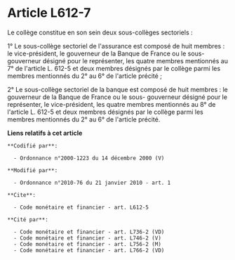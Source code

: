 # Article L612-7

Le collège constitue en son sein deux sous-collèges sectoriels : 

1° Le sous-collège sectoriel de l'assurance est composé de huit membres : le vice-président, le gouverneur de la Banque de
France ou le sous-gouverneur désigné pour le représenter, les quatre membres mentionnés au 7° de l'article L. 612-5 et deux
membres désignés par le collège parmi les membres mentionnés du 2° au 6° de l'article précité ; 

2° Le sous-collège sectoriel de la banque est composé de huit membres : le gouverneur de la Banque de France ou le sous-
gouverneur désigné pour le représenter, le vice-président, les quatre membres mentionnés au 8° de l'article L. 612-5 et deux
membres désignés par le collège parmi les membres mentionnés du 2° au 6° de l'article précité.

**Liens relatifs à cet article**

	**Codifié par**:

	  - Ordonnance n°2000-1223 du 14 décembre 2000 (V)

	**Modifié par**:

	  - Ordonnance n°2010-76 du 21 janvier 2010 - art. 1

	**Cite**:

	  - Code monétaire et financier - art. L612-5

	**Cité par**:

	  - Code monétaire et financier - art. L736-2 (VD)
	  - Code monétaire et financier - art. L746-2 (V)
	  - Code monétaire et financier - art. L756-2 (M)
	  - Code monétaire et financier - art. L766-2 (VD)
